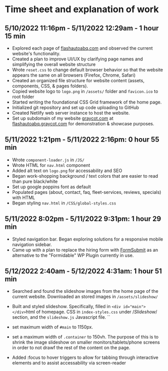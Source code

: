 # Time sheet and explanation of work

## **5/10/2022 11:16pm - 5/11/2022 12:29am - 1 hour 15 min**

- Explored each page of [flashautoabq.com](https://flashautoabq.com) and observed the current website's functionality.
- Created a plan to improve UI/UX by clarifying page names and simplifying the overall website structure
- Wrote `reset.css` to change default browser behavior so that the website appears the same on all browsers (Firefox, Chrome, Safari)
- Created an organized file structure for website content (assets, components, CSS, & pages folders).
- Copied website logo to `logo.png` in `/assets/` folder and `favicon.ico` to root folder
- Started writing the foundational CSS Grid framework of the home page.
- Initialized git repository and set up code uploading to GitHub
- Created Netlify web server instance to host the website.
- Set up subdomain of my website [graycot.com](https://graycot.com/) at [flashautoabq.graycot.com](https://flashautoabq.graycot.com/) for demonstration & showcase purposes.

## **5/11/2022 1:21pm - 5/11/2022 2:16pm: 0 hour 55 min**

- Wrote `component-loader.js` in `/JS/`
- Wrote HTML for `nav.html` component
- Added alt text on `logo.png` for accessability and SEO
- Began work-shopping background / text colors that are easier to read than pure black/white
- Set up google poppins font as default
- Populated pages (about, contact, faq, fleet-services, reviews, specials) with HTML
- Began styling `nav.html` in `/CSS/global-styles.css`

## **5/11/2022 8:02pm - 5/11/2022 9:31pm: 1 hour 29 min**

- Styled navigation bar. Began exploring solutions for a responsive mobile navigation sidebar.
- Came up with a plan to replace the hiring form with [FormSubmit](https://formsubmit.co/) as an alternative to the "Formidable" WP Plugin currently in use.

## **5/12/2022 2:40am - 5/12/2022 4:31am: 1 hour 51 min**

- Searched and found the slideshow images from the home page of the current website. Downloaded an stored images in `/assets/slideshow/`

- Built and styled slideshow. Specifically, filled in ```<div id="main"></div>```html of homepage. CSS in `index-styles.css` under /*Slideshow*/ section, and the `slideshow.js` Javascript file. ``
- set maximum width of `#main` to 1150px.
- set a maximum width of `.container` to 150vh. The purpose of this is to shrink the image slideshow on smaller monitors/tablets/phone screens in order to not drawf the rest of the content on the page.
- Added :focus to hover triggers to allow for tabbing through interactive elements and to assist accessability via screen-reader
